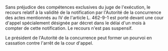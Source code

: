 Sans préjudice des compétences exclusives du juge de l'exécution, le recours relatif à la validité de la notification par l'Autorité de la concurrence des actes mentionnés au IV de l'article L. 462-9-1 est porté devant une cour d'appel spécialement désignée par décret dans le délai d'un mois à compter de cette notification. Le recours n'est pas suspensif.

Le président de l'Autorité de la concurrence peut former un pourvoi en cassation contre l'arrêt de la cour d'appel.
